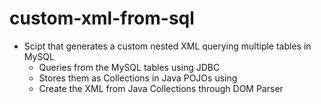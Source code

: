 # custom-xml-from-sql
* Scipt that generates a custom nested XML querying multiple tables in MySQL
  * Queries from the MySQL tables using JDBC
  * Stores them as Collections in Java POJOs using
  * Create the XML from Java Collections through DOM Parser
